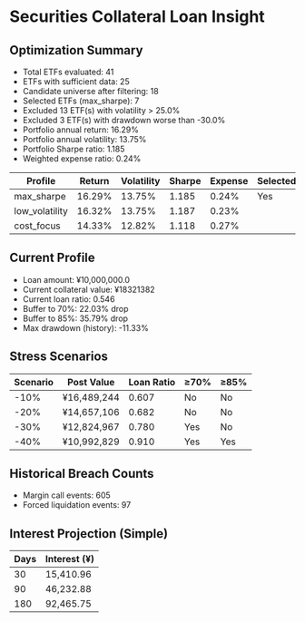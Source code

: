# Securities Collateral Loan Insight

## Optimization Summary
- Total ETFs evaluated: 41
- ETFs with sufficient data: 25
- Candidate universe after filtering: 18
- Selected ETFs (max_sharpe): 7
- Excluded 13 ETF(s) with volatility > 25.0%
- Excluded 3 ETF(s) with drawdown worse than -30.0%
- Portfolio annual return: 16.29%
- Portfolio annual volatility: 13.75%
- Portfolio Sharpe ratio: 1.185
- Weighted expense ratio: 0.24%

| Profile | Return | Volatility | Sharpe | Expense | Selected |
| --- | --- | --- | --- | --- | --- |
| max_sharpe | 16.29% | 13.75% | 1.185 | 0.24% | Yes |
| low_volatility | 16.32% | 13.75% | 1.187 | 0.23% |  |
| cost_focus | 14.33% | 12.82% | 1.118 | 0.27% |  |

## Current Profile
- Loan amount: ¥10,000,000.0
- Current collateral value: ¥18321382
- Current loan ratio: 0.546
- Buffer to 70%: 22.03% drop
- Buffer to 85%: 35.79% drop
- Max drawdown (history): -11.33%

## Stress Scenarios
| Scenario | Post Value | Loan Ratio | ≥70% | ≥85% |
| --- | --- | --- | --- | --- |
| -10% | ¥16,489,244 | 0.607 | No | No |
| -20% | ¥14,657,106 | 0.682 | No | No |
| -30% | ¥12,824,967 | 0.780 | Yes | No |
| -40% | ¥10,992,829 | 0.910 | Yes | Yes |

## Historical Breach Counts
- Margin call events: 605
- Forced liquidation events: 97

## Interest Projection (Simple)
| Days | Interest (¥) |
| --- | --- |
| 30 | 15,410.96 |
| 90 | 46,232.88 |
| 180 | 92,465.75 |

